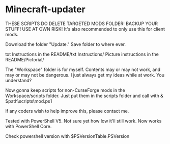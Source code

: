 # Minecraft-updater
THESE SCRIPTS DO DELETE TARGETED MODS FOLDER! BACKUP YOUR STUFF! USE AT OWN RISK!
It's also recommended to only use this for client mods.

Download the folder "Update." Save folder to where ever.

txt Instructions in the README/txt Instructions/
Picture instructions in the README/Pictorial/

The "Workspace" folder is for myself. Contents may or may not work, and may or may not be dangerous.
I just always get my ideas while at work. You understand?

Now gonna keep scripts for non-CurseForge mods in the Workspace/scripts folder. Just put them in the scripts folder and call with
& $path\scripts\mod.ps1

If any coders wish to help improve this, please contact me.

Tested with PowerShell V5. Not sure yet how low it'll still work.
Now works with PowerShell Core.

Check powershell version with
$PSVersionTable.PSVersion
